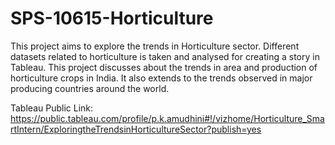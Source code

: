 # SPS-10615-Horticulture

This project aims to explore the trends in Horticulture sector. Different datasets related to horticulture is taken and analysed for creating a story in Tableau. This project discusses about the trends in area and production of horticulture crops in India. It also extends to the trends observed in major producing countries around the world.

Tableau Public Link: https://public.tableau.com/profile/p.k.amudhini#!/vizhome/Horticulture_SmartIntern/ExploringtheTrendsinHorticultureSector?publish=yes
